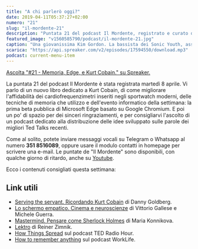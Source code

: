 ```yaml
---
title: "A chi parlerò oggi?"
date: 2019-04-11T05:37:27+02:00
numero: "21"
slug: "il-mordente-21"
description: "Puntata 21 del podcast Il Mordente, registrato e curato da Riccardo Palombo."
featured_image: "v1560585790/podcast/il-mordente-21.jpg"
caption: "Una giovanissima Kim Gordon. La bassista dei Sonic Youth, assieme al marito Thurston Moore, fu da mentore per Kurt Cobain durante tutta la sua carriera. È ancora un'artista produttiva."
scarica: "https://api.spreaker.com/v2/episodes/17594550/download.mp3"
podcast: current-menu-item
---
```


<a class="spreaker-player" href="https://www.spreaker.com/episode/17594550" data-resource="episode_id=17594550" data-width="100%" data-height="200px" data-theme="light" data-playlist="false" data-playlist-continuous="false" data-autoplay="false" data-live-autoplay="false" data-chapters-image="true" data-episode-image-position="right" data-hide-logo="false" data-hide-likes="false" data-hide-comments="false" data-hide-sharing="false" data-hide-download="true" >Ascolta "#21 - Memoria, Edge, e Kurt Cobain." su Spreaker.</a>

La puntata 21 del podcast Il Mordente è stata registrata martedì 8 aprile. Vi parlo di un nuovo libro dedicato a Kurt Cobain, di come migliorare l'affidabilità dei cardiofrequenzimetri inseriti negli sportwatch moderni, delle tecniche di memoria che utilizzo e dell'evento informatico della settimana: la prima beta pubblica di Microsoft Edge basato su Google Chromium. E poi un po' di spazio per dei sinceri ringraziamenti, e per consigliarvi l'ascolto di un podcast dedicato alla distribuzione delle idee sviluppato sulle parole dei migliori Ted Talks recenti. 

Come al solito, potete inviare messaggi vocali su Telegram o Whatsapp al numero **351 8516089**, oppure usare il modulo contatti in homepage per scrivere una e-mail. Le puntate de "Il Mordente" sono disponibili, con qualche giorno di ritardo, anche su <a class="text-info" title="Canale Youtube Riccardo Palombo" href="https://www.youtube.com/riccardopalombo">Youtube</a>.

Ecco i contenuti consigliati questa settimana:

## Link utili
<ul>
<li><a class="text-info" href="https://amzn.to/2D9tyFR" target="_blank" rel="nofollow" title="Vedi il libro Serving the servant. Ricordando Kurt Cobain">Serving the servant. Ricordando Kurt Cobain</a> di Danny Goldberg.</li>
<li><a class="text-info" href="https://amzn.to/2UtsHtv" target="_blank" rel="nofollow" title="Vedi il libro Lo schermo empatico. Cinema e neuroscienze">Lo schermo empatico. Cinema e neuroscienze</a> di Vittorio Gallese e Michele Guerra.</li>
<li><a class="text-info" href="https://amzn.to/2Kn6wBk" target="_blank" rel="nofollow" title="Vedi il libro Mastermind. Pensare come Sherlock Holmes">Mastermind. Pensare come Sherlock Holmes</a> di Maria Konnikova.</li>
<li><a class="text-info" href="https://amzn.to/2U8Haaa" target="_blank" rel="nofollow" title="Vedi il libro Lektro">Lektro</a> di Reiner Zimnik.</li>
<li><a class="text-info" href="https://www.npr.org/programs/ted-radio-hour/468877892/how-things-spread?showDate=2019-04-05" target="_blank" title="Vedi How Things Spread">How Things Spread</a> sul podcast TED Radio Hour.</li>
<li><a class="text-info" href="https://www.ted.com/talks/worklife_with_adam_grant_how_to_remember_anything?utm_campaign=tedspread&utm_medium=referral&utm_source=tedcomshare" target="_blank" title="Vedi How to remember anything">How to remember anything</a> sul podcast WorkLife.</li>
</ul>

